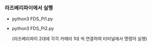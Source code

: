 ### 라즈베리파이에서 실행

- python3 FDS_Pi1.py

- python3 FDS_Pi2.py

  (라즈베리파이 2대에 각각 카메라 1대 씩 연결하여 터미널에서 명령어 실행)